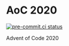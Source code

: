 # AoC 2020

[![pre-commit.ci status](https://results.pre-commit.ci/badge/github/jhulten/aoc2020/main.svg)](https://results.pre-commit.ci/latest/github/jhulten/aoc2020/main)

Advent of Code 2020
